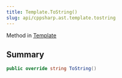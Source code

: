 ```yaml
---
title: Template.ToString()
slug: api/cppsharp.ast.template.tostring
---
```

Method in [Template](/api/cppsharp/ast/template)

## Summary



```csharp
public override string ToString()
```

